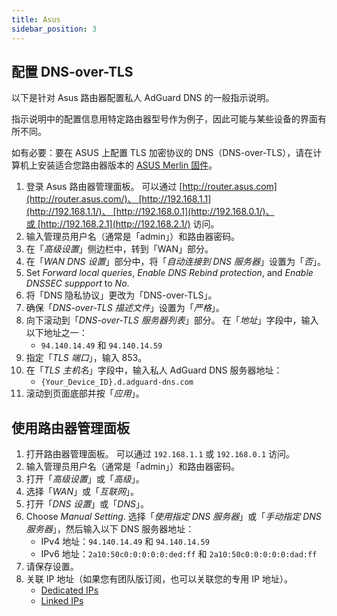 ```yaml
---
title: Asus
sidebar_position: 3
---
```


## 配置 DNS-over-TLS

以下是针对 Asus 路由器配置私人 AdGuard DNS 的一般指示说明。

指示说明中的配置信息用特定路由器型号作为例子，因此可能与某些设备的界面有所不同。

如有必要：要在 ASUS 上配置 TLS 加密协议的 DNS（DNS-over-TLS），请在计算机上安装适合您路由器版本的 [ASUS Merlin 固件](https://www.asuswrt-merlin.net/download)。

1. 登录 Asus 路由器管理面板。 可以通过 [http://router.asus.com](http://router.asus.com/)、 [http://192.168.1.1](http://192.168.1.1/)、 [http://192.168.0.1](http://192.168.0.1/)、或 [http://192.168.2.1](http://192.168.2.1/) 访问。
2. 输入管理员用户名（通常是「admin」）和路由器密码。
3. 在「_高级设置_」侧边栏中，转到「WAN」部分。
4. 在「_WAN DNS 设置_」部分中，将「_自动连接到 DNS 服务器_」设置为「_否_」。
5. Set _Forward local queries_, _Enable DNS Rebind protection_, and _Enable DNSSEC suppport_ to _No_.
6. 将「DNS 隐私协议」更改为「DNS-over-TLS」。
7. 确保「_DNS-over-TLS 描述文件_」设置为「_严格_」。
8. 向下滚动到「_DNS-over-TLS 服务器列表_」部分。 在「_地址_」字段中，输入以下地址之一：
    - `94.140.14.49` 和 `94.140.14.59`
9. 指定「_TLS 端口_」，输入 853。
10. 在「_TLS 主机名_」字段中，输入私人 AdGuard DNS 服务器地址：
     - `{Your_Device_ID}.d.adguard-dns.com`
11. 滚动到页面底部并按「_应用_」。

## 使用路由器管理面板

1. 打开路由器管理面板。 可以通过 `192.168.1.1` 或 `192.168.0.1` 访问。
2. 输入管理员用户名（通常是「admin」）和路由器密码。
3. 打开「_高级设置_」或「_高级_」。
4. 选择「_WAN_」或「_互联网_」。
5. 打开「_DNS 设置_」或「_DNS_」。
6. Choose _Manual Setting_. 选择「_使用指定 DNS 服务器_」或「_手动指定 DNS 服务器_」，然后输入以下 DNS 服务器地址：
    - IPv4 地址：`94.140.14.49` 和 `94.140.14.59`
    - IPv6 地址：`2a10:50c0:0:0:0:0:ded:ff` 和 `2a10:50c0:0:0:0:0:dad:ff`
7. 请保存设置。
8. 关联 IP 地址（如果您有团队版订阅，也可以关联您的专用 IP 地址）。
    - [Dedicated IPs](/private-dns/connect-devices/other-options/dedicated-ip.md)
    - [Linked IPs](/private-dns/connect-devices/other-options/linked-ip.md)
